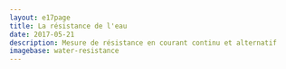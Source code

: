 ```yaml
---
layout: e17page
title: La résistance de l'eau
date: 2017-05-21
description: Mesure de résistance en courant continu et alternatif
imagebase: water-resistance
---
```

